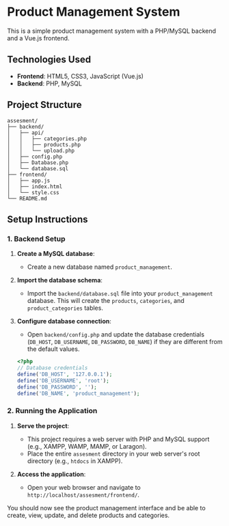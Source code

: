 # Product Management System

This is a simple product management system with a PHP/MySQL backend and a Vue.js frontend.

## Technologies Used

-   **Frontend**: HTML5, CSS3, JavaScript (Vue.js)
-   **Backend**: PHP, MySQL

## Project Structure

```
assesment/
├── backend/
│   ├── api/
│   │   ├── categories.php
│   │   ├── products.php
│   │   └── upload.php
│   ├── config.php
│   ├── Database.php
│   └── database.sql
├── frontend/
│   ├── app.js
│   ├── index.html
│   └── style.css
└── README.md
```

## Setup Instructions

### 1. Backend Setup

1.  **Create a MySQL database**:
    -   Create a new database named `product_management`.

2.  **Import the database schema**:
    -   Import the `backend/database.sql` file into your `product_management` database. This will create the `products`, `categories`, and `product_categories` tables.

3.  **Configure database connection**:
    -   Open `backend/config.php` and update the database credentials (`DB_HOST`, `DB_USERNAME`, `DB_PASSWORD`, `DB_NAME`) if they are different from the default values.

    ```php
    <?php
    // Database credentials
    define('DB_HOST', '127.0.0.1');
    define('DB_USERNAME', 'root');
    define('DB_PASSWORD', '');
    define('DB_NAME', 'product_management');
    ```

### 2. Running the Application

1.  **Serve the project**:
    -   This project requires a web server with PHP and MySQL support (e.g., XAMPP, WAMP, MAMP, or Laragon).
    -   Place the entire `assesment` directory in your web server's root directory (e.g., `htdocs` in XAMPP).

2.  **Access the application**:
    -   Open your web browser and navigate to `http://localhost/assesment/frontend/`.

You should now see the product management interface and be able to create, view, update, and delete products and categories. 